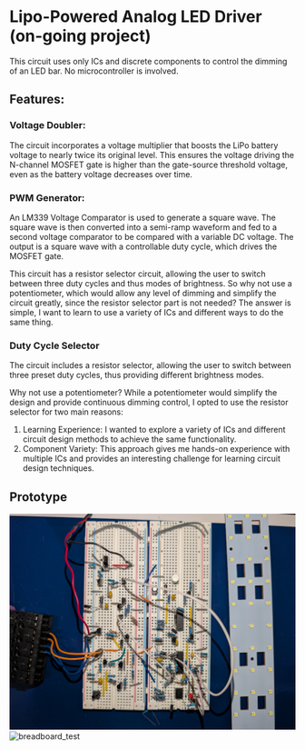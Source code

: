 # Lipo-Powered Analog LED Driver (on-going project)
This circuit uses only ICs and discrete components to control the dimming of an LED bar. No microcontroller is involved.

## Features:

### Voltage Doubler:
The circuit incorporates a voltage multiplier that boosts the LiPo battery voltage to nearly twice its original level. This ensures the voltage driving the N-channel MOSFET gate is higher than the gate-source threshold voltage, even as the battery voltage decreases over time.

### PWM Generator:
An LM339 Voltage Comparator is used to generate a square wave. The square wave is then converted into a semi-ramp waveform and fed to a second voltage comparator to be compared with a variable DC voltage. The output is a square wave with a controllable duty cycle, which drives the MOSFET gate.

This circuit has a resistor selector circuit, allowing the user to switch between three duty cycles and thus modes of brightness.
So why not use a potentiometer, which would allow any level of dimming and simplify the circuit greatly, since the resistor selector part is not needed? The answer is simple, I want to learn to use a variety of ICs and different ways to do the same thing.

### Duty Cycle Selector
The circuit includes a resistor selector, allowing the user to switch between three preset duty cycles, thus providing different brightness modes.

Why not use a potentiometer?
While a potentiometer would simplify the design and provide continuous dimming control, I opted to use the resistor selector for two main reasons:
1. Learning Experience: I wanted to explore a variety of ICs and different circuit design methods to achieve the same functionality.
2. Component Variety: This approach gives me hands-on experience with multiple ICs and provides an interesting challenge for learning circuit design techniques.

## Prototype
![prototype](images/prototype.jpg)
![breadboard_test](images/breadboard_test.gif)